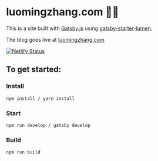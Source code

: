 # luomingzhang.com 🧑‍💻

This is a site built with [Gatsby.js](https://www.gatsbyjs.org/) using [gatsby-starter-lumen](https://github.com/alxshelepenok/gatsby-starter-lumen). 


The blog goes live at [luomingzhang.com](luomingzhang.com) 

[![Netlify Status](https://api.netlify.com/api/v1/badges/a999fc32-0cf6-4f0e-a52f-400cef44a989/deploy-status)](https://app.netlify.com/sites/luomingzhang/deploys)

## To get started:

### Install 

```
npm install / yarn install
```

### Start
```
npm run develop / gatsby develop
```

### Build
```
npm run build
```
